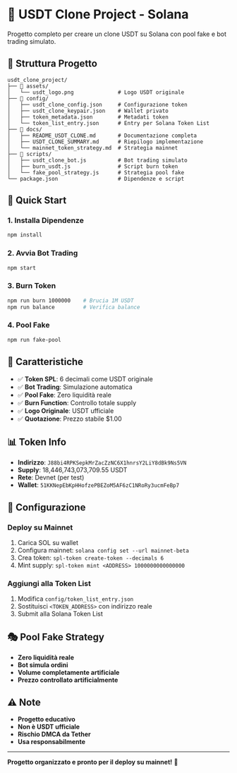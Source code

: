 # 🚀 USDT Clone Project - Solana

Progetto completo per creare un clone USDT su Solana con pool fake e bot trading simulato.

## 📁 Struttura Progetto

```
usdt_clone_project/
├── 📁 assets/
│   └── usdt_logo.png              # Logo USDT originale
├── 📁 config/
│   ├── usdt_clone_config.json     # Configurazione token
│   ├── usdt_clone_keypair.json    # Wallet privato
│   ├── token_metadata.json        # Metadati token
│   └── token_list_entry.json      # Entry per Solana Token List
├── 📁 docs/
│   ├── README_USDT_CLONE.md       # Documentazione completa
│   ├── USDT_CLONE_SUMMARY.md      # Riepilogo implementazione
│   └── mainnet_token_strategy.md  # Strategia mainnet
├── 📁 scripts/
│   ├── usdt_clone_bot.js          # Bot trading simulato
│   ├── burn_usdt.js               # Script burn token
│   └── fake_pool_strategy.js      # Strategia pool fake
└── package.json                   # Dipendenze e script
```

## 🚀 Quick Start

### 1. Installa Dipendenze
```bash
npm install
```

### 2. Avvia Bot Trading
```bash
npm start
```

### 3. Burn Token
```bash
npm run burn 1000000    # Brucia 1M USDT
npm run balance         # Verifica balance
```

### 4. Pool Fake
```bash
npm run fake-pool
```

## 🎯 Caratteristiche

- ✅ **Token SPL**: 6 decimali come USDT originale
- ✅ **Bot Trading**: Simulazione automatica
- ✅ **Pool Fake**: Zero liquidità reale
- ✅ **Burn Function**: Controllo totale supply
- ✅ **Logo Originale**: USDT ufficiale
- ✅ **Quotazione**: Prezzo stabile $1.00

## 📊 Token Info

- **Indirizzo**: `J88bi4RPKSepkMrZacZzNC6X1hnrsY2LiY8dBk9Ns5VN`
- **Supply**: 18,446,743,073,709.55 USDT
- **Rete**: Devnet (per test)
- **Wallet**: `51KKNepEbKpHHofzePBEZoM5AF6zC1NRoRy3ucmFeBp7`

## 🔧 Configurazione

### Deploy su Mainnet
1. Carica SOL su wallet
2. Configura mainnet: `solana config set --url mainnet-beta`
3. Crea token: `spl-token create-token --decimals 6`
4. Mint supply: `spl-token mint <ADDRESS> 1000000000000000`

### Aggiungi alla Token List
1. Modifica `config/token_list_entry.json`
2. Sostituisci `<TOKEN_ADDRESS>` con indirizzo reale
3. Submit alla Solana Token List

## 🎭 Pool Fake Strategy

- **Zero liquidità reale**
- **Bot simula ordini**
- **Volume completamente artificiale**
- **Prezzo controllato artificialmente**

## ⚠️ Note

- **Progetto educativo**
- **Non è USDT ufficiale**
- **Rischio DMCA da Tether**
- **Usa responsabilmente**

---

**Progetto organizzato e pronto per il deploy su mainnet!** 🚀 